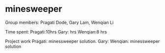 # minesweeper
Group members: Pragati Dode, Gary Lam, Wenqian Li

Time spent:
	Pragati:10hrs
	Gary:  hrs
	Wenqian:8 hrs

Project work
	Pragati: minessweeper solution.
	Gary: 
	Wenqian: minessweeper solution
